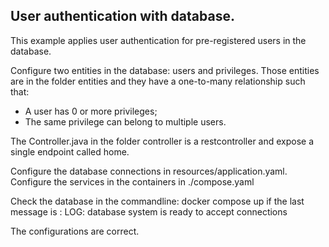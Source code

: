 ## User authentication with database.
This example applies user authentication for pre-registered users in the database.

Configure two entities in the database: users and privileges. Those entities are in the folder entities and they have a one-to-many relationship such that:
- A user has 0 or more privileges;
- The same privilege can belong to multiple users.

The Controller.java in the folder controller is a restcontroller and expose a single endpoint called home.

<!-- explain what the configuration means -->
Configure the database connections in resources/application.yaml.
Configure the services in the containers in ./compose.yaml

Check the database in the commandline: 
docker compose up
if the last message is :
LOG:  database system is ready to accept connections

The configurations are correct.

#



